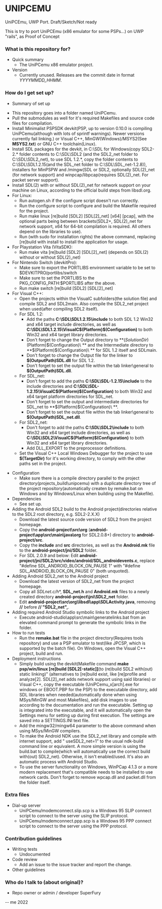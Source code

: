 # UNIPCEMU

UniPCEmu, UWP Port. Draft/Sketch/Not ready

This is try to port UniPCEmu (x86 emulator for some PSPs...) on UWP "rails", as Proof of Concept

### What is this repository for? ###

* Quick summary
	- The UniPCemu x86 emulator project.
* Version
	- Currently unused. Releases are the commit date in format *YYYYMMDD_HHMM*.

### How do I get set up? ###

* Summary of set up
- This repository goes into a folder named UniPCemu.
- Pull the submodules as well for it's required Makefiles and source code files for compilation.
- Install Minimalist PSPSDK devkit(PSP, up to version 0.10.0 is compiling UniPCemu(although with lots of sprintf warnings). Newer versions currently fail linking.) or Visual C++, MinGW(Windows)/MSYS2(See **MSYS2.txt**) or GNU C++ toolchain(Linux).
- Install SDL packages for the devkit, in C:\SDL for Windows(copy SDL2-2.* folder contents to C:\SDL\SDL2 (and the SDL2_net folder to C:\SDL\SDL2_net), to use SDL 1.2.*, copy the folder contents to C:\SDL\SDL1.2.15(and the SDL_net folder to C:\SDL\SDL_net-1.2.8)), installers for MinPSPW and /mingw(SDL or SDL2, optionally SDL(2)_net (for network support) and winpcap/libpcap(requires SDL(2)_net. For packet server support).
- Install SDL(2) with or without SDL(2)_net for network support on your machine on Linux, according to the official build steps from libsdl.org.
- For Linux:
	- Run autogen.sh if the configure script doesn't run correctly.
	- Run the configure script to configure and build the Makefile required for the project.
	- Run make linux [re]build [SDL2] [SDL[2]_net] [x64] [pcap], with the optional parts being between brackets(SDL2+, SDL(2)_net for network support, x64 for 64-bit compilation is required. All others depend on the libraries to use).
	- Run (with sudo for installation rights) the above command, replacing [re]build with install to install the application for usage.
- For Playstation Vita (VitaSDK):
	- Run make vita [re]build [SDL2] [SDL[2]_net] (depends on SDL(2) without or without SDL(2)_net)
- For Nintendo Switch (devkitPro):
	- Make sure to export the PORTLIBS environment variable to be set to $DEVKITPRO/portlibs/switch
	- Make sure to set the PORTLIBS to the PKG_CONFIG_PATH:$PORTLIBS after the above.
	- Run make switch [re]build [SDL2] [SDL[2]_net]
- For Visual C++:
	- Open the projects within the VisualC subfolders(the solution file) and compile SDL2 and SDL2main. Also compile the SDL2_net project when used(after compiling SDL2 itself).
	- For SDL 1.2:
		- Add the paths **C:\SDL\SDL1.2.15\include** to both SDL 1.2 Win32 and x64 target include directories, as well as **C:\SDL\SDL1.2.15\VisualC\$(Platform)\$(Configuration)** to both Win32 and x64 target library directories.
		- Don't forget to change the Output directory to **$(SolutionDir)$(Platform)\$(Configuration)\ ** and the Intermediate directory to **$(Platform)\$(Configuration)\ ** for SDL 1.2 itself and SDLmain.
		- Don't forget to change the Output file for the linker to **$(OutputPath)SDL.dll** for SDL 1.2.
		- Don't forget to set the output file within the tab linker\general to **$(OutputPath)SDL.dll**.
	- For SDL_net:
		- Don't forget to add the paths **C:\SDL\SDL-1.2.15\include** to the include directories and **C:\SDL\SDL-1.2.15\VisualC\$(Platform)\$(Configuration)** to both Win32 and x64 target platform directories for SDL_net.	
		- Don't forget to set the output and intermediate directories for SDL_net to **$(Platform)\$(Configuration)\ **.
		- Don't forget to set the output file within the tab linker\general to **$(OutputPath)SDL_net.dll**.
	- For SDL2_net:
		- Don't forget to add the paths **C:\SDL\SDL2\include** to both Win32 and x64 target include directories, as well as **C:\SDL\SDL2\VisualC\$(Platform)\$(Configuration)** to both Win32 and x64 target library directories.
		- Add DLL_EXPORT to the preprocessor definitions.
	- Set the Visual C++ Local Windows Debugger for the project to use **$(TargetDir)** for it's working directory, to comply with the other paths set in the project.

* Configuration
	- Make sure there is a compile directory parallel to the project directory(projects_build\unipcemu) with a duplicate directory tree of the project repository(automatically createn by remake.bat on Windows and by Windows/Linux when building using the Makefile).
* Dependencies
	- See set up.
* Adding the Android SDL2 build to the Android project(directories relative to the SDL2 root directory, e.g. SDL2-2.X.X)
	- Download the latest source code version of SDL2 from the project homepage. 
	- Copy the **android-project\src\org** (**android-project\app\src\main\java\org** for SDL2.0.8+) directory to **android-project/src**.
	- Copy the **include** and **src** directories, as well as the **Android.mk** file to the **android-project/jni/SDL2** folder.
	- For SDL 2.0.9 and below: Edit **android-project/jni/SDL2/src/video/android/SDL_androidevents.c**, replace "#define SDL_ANDROID_BLOCK_ON_PAUSE  1" with "#define SDL_ANDROID_BLOCK_ON_PAUSE  0" (both unquoted).
* Adding Android SDL2_net to the Android project
	- Download the latest version of SDL2_net from the project homepage.
	- Copy all **SDLnet*.c/h**, **SDL_net.h** and **Android.mk** files to a newly created directory **android-project\jni\SDL2_net** folder.
	- Edit **android-project\src\org\libsdl\app\SDLActivity.java**, removing **//** before **// "SDL2_net",**.
* Adding required Android Studio symbolic links to the Android project
	- Execute android-studio\app\src\main\generatelinks.bat from an elevated command prompt to generate the symbolic links in the folder.
* How to run tests
	- Run the **remake.bat** file in the project directory(Requires tools repository) and use a PSP emulator to test(like JPCSP, which is supported by the batch file). On Windows, open the Visual C++ project, build and run.
* Deployment instructions
	- Simply build using the devkit(Makefile command **make psp/win/linux [re]build [SDL2[-static]]**(to (re)build SDL2 with(out) static linking)" (alternatives to [re]build exist, like [re]profile and analyze[2]. SDL[2]_net adds network support using said libraries) or Visual C++, copy the executable (UniPCemu_x[arch].exe for windows or EBOOT.PBP for the PSP) to the executable directory, add SDL libraries when needed(automatically done when using MSys/MinGW and most Makefiles), add disk images to use according to the documentation and run the executable. Setting up is integrated into the executable, and it will automatically open the Settings menu for setting up during first execution. The settings are saved into a SETTINGS.INI text file.
	- Add the mingw32/mingw64 parameter to the above command when using MSys/MinGW compilers.
	- To make the Android NDK use the SDL2_net library and compile with internet support, add " useSDL2_net=1" to the usual ndk-build command line or equivalent. A more simple version is using the build.bat to compile(which will automatically use the correct build with(out) SDL2_net). Otherwise, it isn't enabled/used. It's also an automatic process with Android Studio.
	- To use the server functionality on Windows, WinPCap 4.1.3 or a more modern replacement that's compatible needs to be installed to use network cards. Don't forget to remove wpcap.dll and packet.dll from the folder itself.

### Extra files ###

* Dial-up server
	- UniPCemu/modemconnect.slip.scp is a Windows 95 SLIP connect script to connect to the server using the SLIP protocol.
	- UniPCemu/modemconnect.ppp.scp is a Windows 95 PPP connect script to connect to the server using the PPP protocol. 

### Contribution guidelines ###

* Writing tests
	- Undocumented
* Code review
	- Add an issue to the issue tracker and report the change.
* Other guidelines

### Who do I talk to (about original)? ###

* Repo owner or admin / developer SuperFury

-- me 2022
